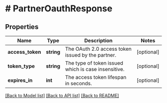 # # PartnerOauthResponse

## Properties

Name | Type | Description | Notes
------------ | ------------- | ------------- | -------------
**access_token** | **string** | The OAuth 2.0 access token issued by the partner. | [optional]
**token_type** | **string** | The type of token issued which is case insensitive. | [optional]
**expires_in** | **int** | The access token lifespan in seconds. | [optional]

[[Back to Model list]](../../README.md#models) [[Back to API list]](../../README.md#endpoints) [[Back to README]](../../README.md)
